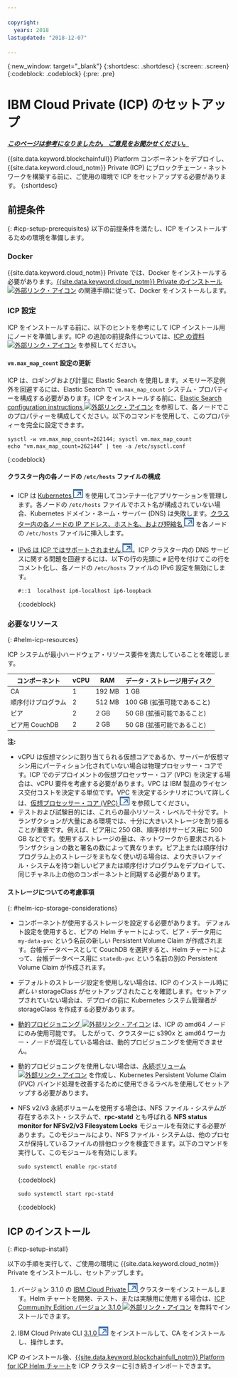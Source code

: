 ```yaml
---

copyright:
  years: 2018
lastupdated: "2018-12-07"

---
```


{:new_window: target="_blank"}
{:shortdesc: .shortdesc}
{:screen: .screen}
{:codeblock: .codeblock}
{:pre: .pre}

# IBM Cloud Private (ICP) のセットアップ


***[このページは参考になりましたか。 ご意見をお聞かせください。](https://www.surveygizmo.com/s3/4501493/IBM-Blockchain-Documentation)***


{{site.data.keyword.blockchainfull}} Platform コンポーネントをデプロイし、{{site.data.keyword.cloud_notm}} Private (ICP) にブロックチェーン・ネットワークを構築する前に、ご使用の環境で ICP をセットアップする必要があります。
{:shortdesc}

## 前提条件
{: #icp-setup-prerequisites}
以下の前提条件を満たし、ICP をインストールするための環境を準備します。

### Docker
{{site.data.keyword.cloud_notm}} Private では、Docker をインストールする必要があります。[{{site.data.keyword.cloud_notm}} Private のインストール ![外部リンク・アイコン](/images/external_link.svg "外部リンク・アイコン")](https://www.ibm.com/support/knowledgecenter/en/SSBS6K_3.1.0/installing/install.html "{{site.data.keyword.cloud_notm}} Private のインストール") の関連手順に従って、Docker をインストールします。

### ICP 設定
ICP をインストールする前に、以下のヒントを参考にして ICP インストール用にノードを準備します。ICP の追加の前提条件については、[ICP の資料 ![外部リンク・アイコン](/images/external_link.svg "外部リンク・アイコン")](https://www.ibm.com/support/knowledgecenter/en/SSBS6K_3.1.0/installing/prep.html "インストールのためのクラスターの準備") を参照してください。

#### `vm.max_map_count` 設定の更新
ICP は、ロギングおよび計量に Elastic Search を使用します。メモリー不足例外を回避するには、Elastic Search で `vm.max_map_count` システム・プロパティーを構成する必要があります。ICP をインストールする前に、[Elastic Search configuration instructions ![外部リンク・アイコン](/images/external_link.svg "外部リンク・アイコン")](https://www.elastic.co/guide/en/elasticsearch/reference/current/vm-max-map-count.html "Virtual memory") を参照して、各ノードでこのプロパティーを構成してください。以下のコマンドを使用して、このプロパティーを完全に設定できます。

```
sysctl -w vm.max_map_count=262144; sysctl vm.max_map_count
echo "vm.max_map_count=262144” | tee -a /etc/sysctl.conf
```
{:codeblock}

#### クラスター内の各ノードの `/etc/hosts` ファイルの構成

- ICP は [Kubernetes ![外部リンク・アイコン](images/external_link.svg "外部リンク・アイコン")](https://kubernetes.io/docs/tutorials/kubernetes-basics/ "Learn Kubernetes Basics") を使用してコンテナー化アプリケーションを管理します。各ノードの `/etc/hosts` ファイルでホスト名が構成されていない場合、Kubernetes ドメイン・ネーム・サーバー (DNS) は失敗します。[クラスター内の各ノードの IP アドレス、ホスト名、および短縮名 ![外部リンク・アイコン](images/external_link.svg "外部リンク・アイコン")](https://www.ibm.com/support/knowledgecenter/en/SSBS6K_3.1.0/installing/prep_cluster.html "クラスターの構成") を各ノードの `/etc/hosts` ファイルに挿入します。

- [IPv6 は ICP ではサポートされません ![外部リンク・アイコン](images/external_link.svg "外部リンク・アイコン")](https://www.ibm.com/support/knowledgecenter/en/SSBS6K_3.1.0/getting_started/known_issues.html#ipv6 "IPv6 はサポートされない")。ICP クラスター内の DNS サービスに関する問題を回避するには、以下の行の先頭に `#` 記号を付けてこの行をコメント化し、各ノードの `/etc/hosts` ファイルの IPv6 設定を無効にします。
  ```
  #::1  localhost ip6-localhost ip6-loopback
  ```
  {:codeblock}

### 必要なリソース
{: #helm-icp-resources}

ICP システムが最小ハードウェア・リソース要件を満たしていることを確認します。

|コンポーネント| vCPU | RAM |データ・ストレージ用ディスク|
|-----------|------|-----|-----------------------|
| CA | 1 |192 MB | 1 GB |
| 順序付けプログラム | 2 | 512 MB | 100 GB (拡張可能であること) |
| ピア | 2 | 2 GB |50 GB (拡張可能であること) |
|ピア用 CouchDB| 2| 2 GB |50 GB (拡張可能であること) |

 **注:**
 - vCPU は仮想マシンに割り当てられる仮想コアであるか、サーバーが仮想マシン用にパーティション化されていない場合は物理プロセッサー・コアです。ICP でのデプロイメントの仮想プロセッサー・コア (VPC) を決定する場合は、vCPU 要件を考慮する必要があります。VPC は IBM 製品のライセンス交付コストを決定する単位です。VPC を決定するシナリオについて詳しくは、[仮想プロセッサー・コア (VPC) ![外部リンク・アイコン](images/external_link.svg "外部リンク・アイコン")](https://www.ibm.com/support/knowledgecenter/en/SS8JFY_9.2.0/com.ibm.lmt.doc/Inventory/overview/c_virtual_processor_core_licenses.html) を参照してください。
 - テストおよび試験目的には、これらの最小リソース・レベルで十分です。トランザクションが大量にある環境では、十分に大きいストレージを割り振ることが重要です。例えば、ピア用に 250 GB、順序付けサービス用に 500 GB などです。使用するストレージの量は、ネットワークから要求されるトランザクションの数と署名の数によって異なります。ピア上または順序付けプログラム上のストレージをまもなく使い切る場合は、より大きいファイル・システムを持つ新しいピアまたは順序付けプログラムをデプロイして、同じチャネル上の他のコンポーネントと同期する必要があります。

#### ストレージについての考慮事項
{: #helm-icp-storage-considerations}

* コンポーネントが使用するストレージを設定する必要があります。 デフォルト設定を使用すると、ピアの Helm チャートによって、ピア・データ用に `my-data-pvc` という名前の新しい Persistent Volume Claim が作成されます。台帳データベースとして CouchDB を選択すると、Helm チャートによって、台帳データベース用に `statedb-pvc` という名前の別の Persistent Volume Claim が作成されます。
* デフォルトのストレージ設定を使用しない場合は、ICP のインストール時に*新しい* storageClass がセットアップされたことを確認します。セットアップされていない場合は、デプロイの前に Kubernetes システム管理者が storageClass を作成する必要があります。
* [動的プロビジョニング ![外部リンク・アイコン](/images/external_link.svg "外部リンク・アイコン")]( https://kubernetes.io/docs/concepts/storage/dynamic-provisioning/ "動的ボリューム・プロビジョニング") は、ICP の amd64 ノードにのみ使用可能です。 したがって、クラスターに s390x と amd64 ワーカー・ノードが混在している場合は、動的プロビジョニングを使用できません。
* 動的プロビジョニングを使用しない場合は、[永続ボリューム ![外部リンク・アイコン](/images/external_link.svg "外部リンク・アイコン")](https://kubernetes.io/docs/concepts/storage/persistent-volumes/ "永続ボリューム") を作成し、Kubernetes Persistent Volume Claim (PVC) バインド処理を改善するために使用できるラベルを使用してセットアップする必要があります。
* NFS v2/v3 永続ボリュームを使用する場合は、NFS ファイル・システムが存在するホスト・システムで、**rpc-statd** とも呼ばれる **NFS status monitor for NFSv2/v3 Filesystem Locks** モジュールを有効にする必要があります。このモジュールにより、NFS ファイル・システムは、他のプロセスが保持しているファイルの排他ロックを検査できます。以下のコマンドを実行して、このモジュールを有効にします。
  ```
  sudo systemctl enable rpc-statd
  ```
  {:codeblock}

  ```
  sudo systemctl start rpc-statd
  ```
  {:codeblock}

## ICP のインストール
{: #icp-setup-install}

以下の手順を実行して、ご使用の環境に {{site.data.keyword.cloud_notm}} Private をインストールし、セットアップします。

1. バージョン 3.1.0 の [IBM Cloud Private ![外部リンク・アイコン](images/external_link.svg "外部リンク・アイコン") ](https://www.ibm.com/support/knowledgecenter/en/SSBS6K_3.1.0/kc_welcome_containers.html) クラスターをインストールします。Helm チャートを開発、テスト、または実験用に使用する場合は、[ICP Community Edition バージョン 3.1.0 ![外部リンク・アイコン](/images/external_link.svg "外部リンク・アイコン")]( https://www.ibm.com/support/knowledgecenter/en/SSBS6K_3.1.0/kc_welcome_containers.html "{{site.data.keyword.cloud_notm}} Private-CE バージョン 3.1.0") を無料でインストールできます。

2. IBM Cloud Private CLI [3.1.0 ![外部リンク・アイコン](images/external_link.svg "外部リンク・アイコン")](https://www.ibm.com/support/knowledgecenter/en/SSBS6K_3.1.0/manage_cluster/install_cli.html) をインストールして、CA をインストールし、操作します。

ICP のインストール後、[{{site.data.keyword.blockchainfull_notm}} Platform for ICP Helm チャート](howto/helm_install_icp.html)を ICP クラスターに引き続きインポートできます。
